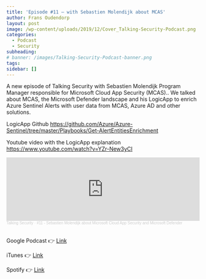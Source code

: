 ```yaml
---
title: 'Episode #11 – with Sebastien Molendijk about MCAS'
author: Frans Oudendorp
layout: post
image: /wp-content/uploads/2019/12/Cover_Talking-Security-Podcast.png
categories:
  - Podcast
  - Security
subheading:
# banner: /images/Talking-Security-Podcast-banner.png
tags: 
sidebar: []
---
```



A new episode of Talking Security with Sebastien Molendijk Program Manager responsible for Microsoft Cloud App Security (MCAS).. We talked about&nbsp;MCAS, the Microsoft Defender landscape and his LogicApp to enrich Azure Sentinel Alerts with user data from MCAS, Azure AD and other solutions.

LogicApp Github <a href="https://github.com/Azure/Azure-Sentinel/tree/master/Playbooks/Get-AlertEntitiesEnrichment">https://github.com/Azure/Azure-Sentinel/tree/master/Playbooks/Get-AlertEntitiesEnrichment</a>
    
Youtube video with the LogicApp explanation <a href="https://www.youtube.com/watch?v=YZr-New3yCI">https://www.youtube.com/watch?v=YZr-New3yCI</a>
    
<iframe width="100%" height="166" scrolling="no" frameborder="no" allow="autoplay" src="https://w.soundcloud.com/player/?url=https%3A//api.soundcloud.com/tracks/909128077&color=%23220414&auto_play=false&hide_related=false&show_comments=true&show_user=true&show_reposts=false&show_teaser=true"></iframe><div style="font-size: 10px; color: #cccccc;line-break: anywhere;word-break: normal;overflow: hidden;white-space: nowrap;text-overflow: ellipsis; font-family: Interstate,Lucida Grande,Lucida Sans Unicode,Lucida Sans,Garuda,Verdana,Tahoma,sans-serif;font-weight: 100;"><a href="https://soundcloud.com/talkingsecurity" title="Talking Security" target="_blank" style="color: #cccccc; text-decoration: none;">Talking Security</a> · <a href="https://soundcloud.com/talkingsecurity/11-sebastien-molendijk-about-cloud-app-security-and-microsoft-defender" title="#11 - Sebastien Molendijk about Microsoft Cloud App Security and Microsoft Defender" target="_blank" style="color: #cccccc; text-decoration: none;">#11 - Sebastien Molendijk about Microsoft Cloud App Security and Microsoft Defender</a></div><br>
    
Google Podcast 👉 [Link](https://podcasts.google.com/feed/aHR0cDovL2ZlZWRzLnNvdW5kY2xvdWQuY29tL3VzZXJzL3NvdW5kY2xvdWQ6dXNlcnM6NzM4MzUwNTgxL3NvdW5kcy5yc3M/episode/dGFnOnNvdW5kY2xvdWQsMjAxMDp0cmFja3MvOTA5MTI4MDc3?sa=X&ved=2ahUKEwi6q9bDka_sAhWZ4oUKHb45AKcQkfYCegQIARAF&hl=en-NL)

iTunes 👉 [Link](https://podcasts.apple.com/us/podcast/11-sebastien-molendijk-about-microsoft-cloud-app-security/id1489282005?i=1000494452344)

Spotify 👉 [Link](https://open.spotify.com/episode/3BdbtgDHBP40J7h6Q8MCuS)